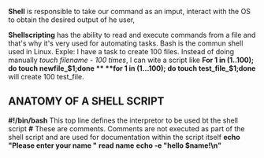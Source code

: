 **Shell** is responsible to take our command as an imput, interact with the OS to obtain the desired output of he user, 


**Shellscripting** has the ability to read and execute commands from a file and that's why it's very used for automating tasks. Bash is the commun shell used in Linux. Exple: l have a task to create 100 files. Instead of doing manually *touch filename - 100 times*, l can wite a script like **For 1 in (1..100); do touch newfile_$1;done
**
**for 1 in (1...100); do touch test_file_$1;done** will create 100 test_file.

## ANATOMY OF A SHELL SCRIPT
**#!/bin/bash** This top line defines the interpretor to be used bt the shell script
**#** These are comments. Comments are not executed as part of the shell script and are used for documentation within the script itself
**echo "Please enter your name "**
**read name**
**echo -e "hello $name!\n"**
     
